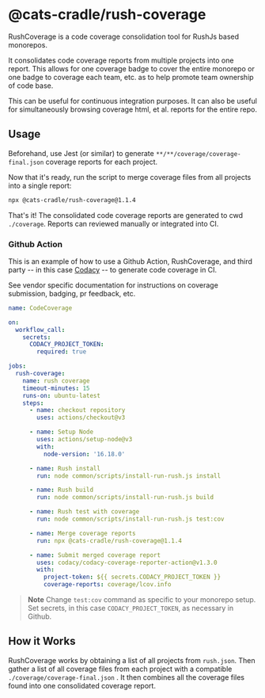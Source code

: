 # @cats-cradle/rush-coverage

RushCoverage is a code coverage consolidation tool for RushJs based monorepos.

It consolidates code coverage reports from multiple projects into one report.
This allows for one coverage badge to cover the entire monorepo or one badge to
coverage each team, etc. as to help promote team ownership of code base.

This can be useful for continuous integration purposes. It can also be useful
for simultaneously browsing coverage html, et al. reports for the entire repo.

## Usage

Beforehand, use Jest (or similar) to generate
`**/**/coverage/coverage-final.json` coverage reports for each project.

Now that it's ready, run the script to merge coverage files from all projects
into a single report:

```bash
npx @cats-cradle/rush-coverage@1.1.4
```

That's it! The consolidated code coverage reports are generated to cwd
`./coverage`. Reports can reviewed manually or integrated into CI.

### Github Action

This is an example of how to use a Github Action, RushCoverage, and third party
-- in this case [Codacy](https://www.codacy.com/) -- to generate code coverage
in CI.

See vendor specific documentation for instructions on coverage submission,
badging, pr feedback, etc.

```yaml
name: CodeCoverage

on:
  workflow_call:
    secrets:
      CODACY_PROJECT_TOKEN:
        required: true

jobs:
  rush-coverage:
    name: rush coverage
    timeout-minutes: 15
    runs-on: ubuntu-latest
    steps:
      - name: checkout repository
        uses: actions/checkout@v3

      - name: Setup Node
        uses: actions/setup-node@v3
        with:
          node-version: '16.18.0'

      - name: Rush install
        run: node common/scripts/install-run-rush.js install

      - name: Rush build
        run: node common/scripts/install-run-rush.js build

      - name: Rush test with coverage
        run: node common/scripts/install-run-rush.js test:cov

      - name: Merge coverage reports
        run: npx @cats-cradle/rush-coverage@1.1.4

      - name: Submit merged coverage report
        uses: codacy/codacy-coverage-reporter-action@v1.3.0
        with:
          project-token: ${{ secrets.CODACY_PROJECT_TOKEN }}
          coverage-reports: coverage/lcov.info
```

> **Note** Change `test:cov` command as specific to your monorepo setup. Set
> secrets, in this case `CODACY_PROJECT_TOKEN`, as necessary in Github.

## How it Works

RushCoverage works by obtaining a list of all projects from `rush.json`. Then
gather a list of all coverage files from each project with a compatible
`./coverage/coverage-final.json` . It then combines all the coverage files found
into one consolidated coverage report.
